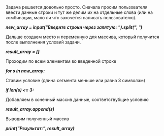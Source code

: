 
Задача решается довольно просто. Сначала просим пользователя ввести данные строки и тут же делим их на отдельные слова (или на комбинации, мало ли что захочется написать пользователю). 

***new_array = input("Введите строки через запятую: ").split(", ")***

Дальше создаем место и переменную для массива, который получится после выполнения условий задачи. 

***result_array = []***

Проходим по всем элементам во введенной строке

***for s in new_array:***

Ставим условие (длина сегмента меньше или равна 3 символам)
    
***if len(s) <= 3:***

Добавляем в конечный массив данные, соответствубщие условию

***result_array.append(s)***

Выводим полученный массив

***print("Результат:", result_array)***

